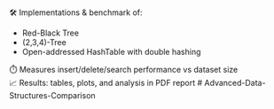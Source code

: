 🛠️ Implementations & benchmark of:  
- Red-Black Tree  
- (2,3,4)-Tree  
- Open-addressed HashTable with double hashing  

⏱️ Measures insert/delete/search performance vs dataset size  
📈 Results: tables, plots, and analysis in PDF report  # Advanced-Data-Structures-Comparison